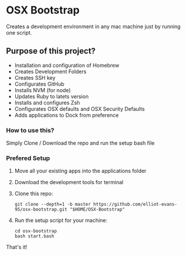 # OSX Bootstrap

Creates a development environment in any mac machine just by running one script.

## Purpose of this project?

* Installation and configuration of Homebrew
* Creates Development Folders
* Creates SSH key
* Configurates GitHub
* Installs NVM (for node)
* Updates Ruby to latets version
* Installs and configures Zsh
* Configurates OSX defaults and OSX Security Defaults
* Adds applications to Dock from preference

### How to use this?

Simply Clone / Download the repo and run the setup bash file

### Prefered Setup

1. Move all your existing apps into the applications folder 
2. Download the development tools for terminal
3. Clone this repo:

     ```
     git clone --depth=1 -b master https://github.com/elliot-evans-95/osx-bootstrap.git "$HOME/OSX-Bootstrap"
     ```
     
4. Run the setup script for your machine:

     ```
     cd osx-bootstrap
     bash start.bash
     ```

That's it!
